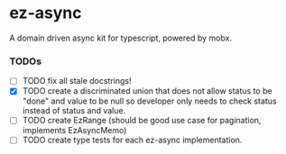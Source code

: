 # ez-async
A domain driven async kit for typescript, powered by mobx.

### TODOs

- [ ] TODO fix all stale docstrings!
- [x] TODO create a discriminated union that does not allow status to be "done" and value to be null so developer only needs to check status instead of status and value.
- [ ] TODO create EzRange (should be good use case for pagination, implements EzAsyncMemo)
- [ ] TODO create type tests for each ez-async implementation.
